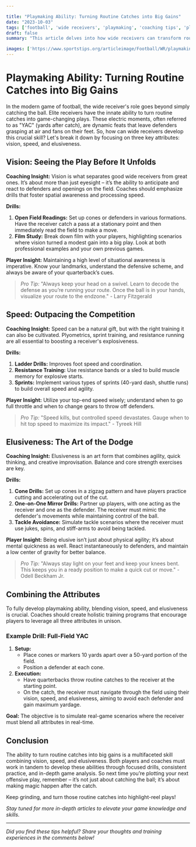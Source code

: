 ```yaml
---

title: "Playmaking Ability: Turning Routine Catches into Big Gains"
date: "2023-10-03"
tags: ['football', 'wide receivers', 'playmaking', 'coaching tips', 'player development', 'NFL', 'college football', 'skills training', 'athleticism']
draft: false
summary: "This article delves into how wide receivers can transform routine catches into game-changing plays by harnessing their vision, speed, and elusiveness. Blending player know-how and coaching insights, we provide practical tips for both players and coaches to elevate their playmaking prowess."

images: ['https://www.sportstips.org/articleimage/Football/WR/playmaking_ability_turning_routine_catches_into_big_gains.webp']
---
```


# Playmaking Ability: Turning Routine Catches into Big Gains

In the modern game of football, the wide receiver's role goes beyond simply catching the ball. Elite receivers have the innate ability to turn routine catches into game-changing plays. These electric moments, often referred to as "YAC" (yards after catch), are dynamic feats that leave defenders grasping at air and fans on their feet. So, how can wide receivers develop this crucial skill? Let's break it down by focusing on three key attributes: vision, speed, and elusiveness.

## Vision: Seeing the Play Before It Unfolds

**Coaching Insight:**
Vision is what separates good wide receivers from great ones. It’s about more than just eyesight – it’s the ability to anticipate and react to defenders and openings on the field. Coaches should emphasize drills that foster spatial awareness and processing speed.

**Drills:**
1. **Open Field Readings:**
    Set up cones or defenders in various formations. Have the receiver catch a pass at a stationary point and then immediately read the field to make a move.
2. **Film Study:**
    Break down film with your players, highlighting scenarios where vision turned a modest gain into a big play. Look at both professional examples and your own previous games.

**Player Insight:**
Maintaining a high level of situational awareness is imperative. Know your landmarks, understand the defensive scheme, and always be aware of your quarterback’s cues.

> *Pro Tip:* "Always keep your head on a swivel. Learn to decode the defense as you’re running your route. Once the ball is in your hands, visualize your route to the endzone." - Larry Fitzgerald

## Speed: Outpacing the Competition

**Coaching Insight:**
Speed can be a natural gift, but with the right training it can also be cultivated. Plyometrics, sprint training, and resistance running are all essential to boosting a receiver's explosiveness.

**Drills:**
1. **Ladder Drills:**
    Improves foot speed and coordination.
2. **Resistance Training:**
    Use resistance bands or a sled to build muscle memory for explosive starts.
3. **Sprints:**
    Implement various types of sprints (40-yard dash, shuttle runs) to build overall speed and agility.

**Player Insight:**
Utilize your top-end speed wisely; understand when to go full throttle and when to change gears to throw off defenders.

> *Pro Tip:* "Speed kills, but controlled speed devastates. Gauge when to hit top speed to maximize its impact." - Tyreek Hill

## Elusiveness: The Art of the Dodge

**Coaching Insight:**
Elusiveness is an art form that combines agility, quick thinking, and creative improvisation. Balance and core strength exercises are key.

**Drills:**
1. **Cone Drills:**
    Set up cones in a zigzag pattern and have players practice cutting and accelerating out of the cut.
2. **One-on-One Mirror Drills:**
    Partner up players, with one acting as the receiver and one as the defender. The receiver must mimic the defender's movements while maintaining control of the ball.
3. **Tackle Avoidance:**
    Simulate tackle scenarios where the receiver must use jukes, spins, and stiff-arms to avoid being tackled.

**Player Insight:**
Being elusive isn’t just about physical agility; it’s about mental quickness as well. React instantaneously to defenders, and maintain a low center of gravity for better balance.

> *Pro Tip:* "Always stay light on your feet and keep your knees bent. This keeps you in a ready position to make a quick cut or move." - Odell Beckham Jr.

## Combining the Attributes

To fully develop playmaking ability, blending vision, speed, and elusiveness is crucial. Coaches should create holistic training programs that encourage players to leverage all three attributes in unison.

### Example Drill: Full-Field YAC

1. **Setup:**
    - Place cones or markers 10 yards apart over a 50-yard portion of the field.
    - Position a defender at each cone.
2. **Execution:**
    - Have quarterbacks throw routine catches to the receiver at the starting point.
    - On the catch, the receiver must navigate through the field using their vision, speed, and elusiveness, aiming to avoid each defender and gain maximum yardage.

**Goal:**
The objective is to simulate real-game scenarios where the receiver must blend all attributes in real-time.

## Conclusion

The ability to turn routine catches into big gains is a multifaceted skill combining vision, speed, and elusiveness. Both players and coaches must work in tandem to develop these abilities through focused drills, consistent practice, and in-depth game analysis. So next time you’re plotting your next offensive play, remember – it’s not just about catching the ball; it’s about making magic happen after the catch.

Keep grinding, and turn those routine catches into highlight-reel plays!

*Stay tuned for more in-depth articles to elevate your game knowledge and skills.*

---

*Did you find these tips helpful? Share your thoughts and training experiences in the comments below!*